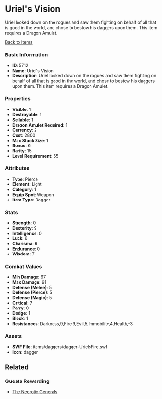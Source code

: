# Uriel's Vision

Uriel looked down on the rogues and saw them fighting on behalf of all that is good in the world, and chose to bestow his daggers upon them. This item requires a Dragon Amulet.

[Back to Items](../items.md)

### Basic Information

- **ID**: 5712
- **Name**: Uriel&#039;s Vision
- **Description**: Uriel looked down on the rogues and saw them fighting on behalf of all that is good in the world, and chose to bestow his daggers upon them. This item requires a Dragon Amulet.

### Properties

- **Visible**: 1
- **Destroyable**: 1
- **Sellable**: 1
- **Dragon Amulet Required**: 1
- **Currency**: 2
- **Cost**: 2800
- **Max Stack Size**: 1
- **Bonus**: 6
- **Rarity**: 15
- **Level Requirement**: 65

### Attributes

- **Type**: Pierce
- **Element**: Light
- **Category**: 1
- **Equip Spot**: Weapon
- **Item Type**: Dagger

### Stats

- **Strength**: 0
- **Dexterity**: 9
- **Intelligence**: 0
- **Luck**: 6
- **Charisma**: 6
- **Endurance**: 0
- **Wisdom**: 7

### Combat Values

- **Min Damage**: 67
- **Max Damage**: 91
- **Defense (Melee)**: 5
- **Defense (Pierce)**: 5
- **Defense (Magic)**: 5
- **Critical**: 7
- **Parry**: 0
- **Dodge**: 1
- **Block**: 1
- **Resistances**: Darkness,9,Fire,9,Evil,5,Immobility,4,Health,-3

### Assets

- **SWF File**: items/daggers/dagger-UrielsFire.swf
- **Icon**: dagger

## Related

### Quests Rewarding

- [The Necrotic Generals](../quests/798-the-necrotic-generals.md)

